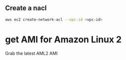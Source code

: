 
## Create a nacl

```sh
aws ec2 create-network-acl --vpc-id <vpc-id>
```

# get AMI for Amazon Linux 2

Grab the latest AML2 AMI
```sh

```